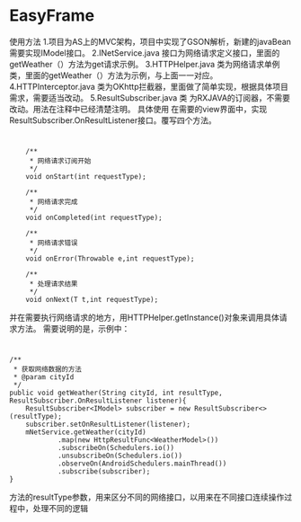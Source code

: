 # EasyFrame
使用方法
1.项目为AS上的MVC架构，项目中实现了GSON解析，新建的javaBean需要实现IModel接口。
2.INetService.java 接口为网络请求定义接口，里面的getWeather（）方法为get请求示例。
3.HTTPHelper.java 类为网络请求单例类，里面的getWeather（）方法为示例，与上面一一对应。
4.HTTPInterceptor.java 类为OKhttp拦截器，里面做了简单实现，根据具体项目需求，需要适当改动。
5.ResultSubscriber.java 类 为RXJAVA的订阅器，不需要改动。用法在注释中已经清楚注明。
具体使用
在需要的view界面中，实现ResultSubscriber.OnResultListener接口。覆写四个方法。
#
        /**
         * 网络请求订阅开始
         */
        void onStart(int requestType);
        
        /**
         * 网络请求完成
         */
        void onCompleted(int requestType);
        
        /**
         * 网络请求错误
         */
        void onError(Throwable e,int requestType);
        
        /**
         * 处理请求结果
         */
        void onNext(T t,int requestType);
        
    
    
并在需要执行网络请求的地方，用HTTPHelper.getInstance()对象来调用具体请求方法。
需要说明的是，示例中：
#
    /**
     * 获取网络数据的方法
     * @param cityId
     */
    public void getWeather(String cityId, int resultType, ResultSubscriber.OnResultListener listener){
        ResultSubscriber<IModel> subscriber = new ResultSubscriber<>(resultType);
        subscriber.setOnResultListener(listener);
        mNetService.getWeather(cityId)
                .map(new HttpResultFunc<WeatherModel>())
                .subscribeOn(Schedulers.io())
                .unsubscribeOn(Schedulers.io())
                .observeOn(AndroidSchedulers.mainThread())
                .subscribe(subscriber);
    }
    
方法的resultType参数，用来区分不同的网络接口，以用来在不同接口连续操作过程中，处理不同的逻辑
